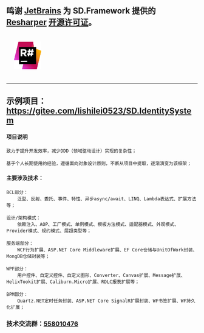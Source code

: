 ## 鸣谢 [JetBrains](https://www.jetbrains.com) 为 SD.Framework 提供的 [Resharper](https://www.jetbrains.com/resharper/) [开源许可证](https://www.jetbrains.com/support/community/#section=open-source)。 

<div>
  <a href="https://www.jetbrains.com/resharper/">
    <img alt="R#" width="72" heigth="72" vspace="20" hspace="20" src="./docs/icon_ReSharper.png">
  </a>
</div>

---
## 示例项目：https://gitee.com/lishilei0523/SD.IdentitySystem

#### 项目说明
    致力于提升开发效率，减少DDD（领域驱动设计）实现的复杂性；
	
    基于个人长期使用的经验，遵循面向对象设计原则，不断从项目中提取，逐渐演变为该框架；

#### 主要涉及技术：
    BCL部分：
        泛型、反射、委托、事件、特性、异步async/await、LINQ、Lambda表达式、扩展方法等；

    设计/架构模式：
        依赖注入、AOP、工厂模式、单例模式、模板方法模式、适配器模式、外观模式、Provider模式、规约模式、层超类型等；

    服务端部分：
        WCF行为扩展、ASP.NET Core Middleware扩展、EF Core仓储与UnitOfWork封装、MongDB仓储封装等；

    WPF部分：
        用户控件、自定义控件、自定义图形、Converter、Canvas扩展、Message扩展、HelixTookit扩展、Caliburn.Micro扩展、RDLC报表扩展等；

    BPM部分：
        Quartz.NET定时任务封装、ASP.NET Core SignalR扩展封装、WF书签扩展、WF持久化扩展；

### 技术交流群：[558010476](//shang.qq.com/wpa/qunwpa?idkey=22cd396d1b7d25fb7632c45c4e40c95ffe2bfa6e48b47a18b7b31c5d4c8d1065)
